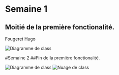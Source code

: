 # Semaine 1
## Moitié de la première fonctionalité.
 Fougeret Hugo
 
 ![Diagramme de class](https://user-images.githubusercontent.com/49201874/57297220-564def00-70cf-11e9-8a8e-f3f5552fe46e.gif)
 

#Semaine 2
##Fin de la première fonctionalité.

![Diagramme de class](https://user-images.githubusercontent.com/49201874/57770392-80776080-7710-11e9-88a8-0deff500bdc3.gif)
![Nuage de class](https://user-images.githubusercontent.com/49201874/57771371-d0572700-7712-11e9-8924-e220966d62bd.png)
